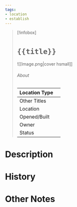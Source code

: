 ```yaml
---
tags:
- location
- establish
---
```

> [!infobox]
> # `{{title}}`
> ![[Image.png|cover hsmall]]
> ###### About
> | Location Type |   |
> | ---- | ---- |
> | Other Titles |  |
> | Location |  |
> | Opened/Built |   |
> | Owner |   |
> | Status |   |

# Description

# History

# Other Notes
